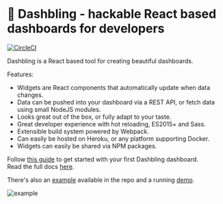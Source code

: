 # 💎 Dashbling - hackable React based dashboards for developers

[![CircleCI](https://circleci.com/gh/pascalw/dashbling.svg?style=svg)](https://circleci.com/gh/pascalw/dashbling)

Dashbling is a React based tool for creating beautiful dashboards.

Features:

* Widgets are React components that automatically update when data changes.
* Data can be pushed into your dashboard via a REST API, or fetch data using small NodeJS modules.
* Looks great out of the box, or fully adapt to your taste.
* Great developer experience with hot reloading, ES2015+ and Sass.
* Extensible build system powered by Webpack.
* Can easily be hosted on Heroku, or any platform supporting Docker.
* Widgets can easily be shared via NPM packages.

Follow [this guide](./docs/getstarted.md) to get started with your first Dashbling dashboard.  
Read the full docs [here](./docs/).

There's also an [example](https://github.com/pascalw/dashbling/tree/master/example) available in the repo and a running [demo](https://dashbling.herokuapp.com/).

![example](https://raw.githubusercontent.com/pascalw/dashbling/master/example.png)
